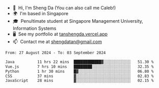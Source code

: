 <!---
tan-sd/tan-sd is a ✨ special ✨ repository because its `README.md` (this file) appears on your GitHub profile.
You can click the Preview link to take a look at your changes.
--->
- 👋  Hi, I'm Sheng Da (You can also call me Caleb!)
- 🌍  I'm based in Singapore
- 🎓  Penultimate student at Singapore Management University, Information Systems
- 🖥️  See my portfolio at [tanshengda.vercel.app](https://tanshengda.vercel.app/)
- 📫  Contact me at [shengdatan@gmail.com](mailto:shengdatan@gmail.com)

<!--START_SECTION:waka-->

```txt
From: 27 August 2024 - To: 03 September 2024

Java          11 hrs 22 mins  ████████████▓░░░░░░░░░░░░   51.30 %
Vue.js        7 hrs 10 mins   ████████░░░░░░░░░░░░░░░░░   32.35 %
Python        1 hr 30 mins    █▓░░░░░░░░░░░░░░░░░░░░░░░   06.80 %
CSS           37 mins         ▓░░░░░░░░░░░░░░░░░░░░░░░░   02.83 %
JavaScript    28 mins         ▓░░░░░░░░░░░░░░░░░░░░░░░░   02.15 %
```

<!--END_SECTION:waka-->
